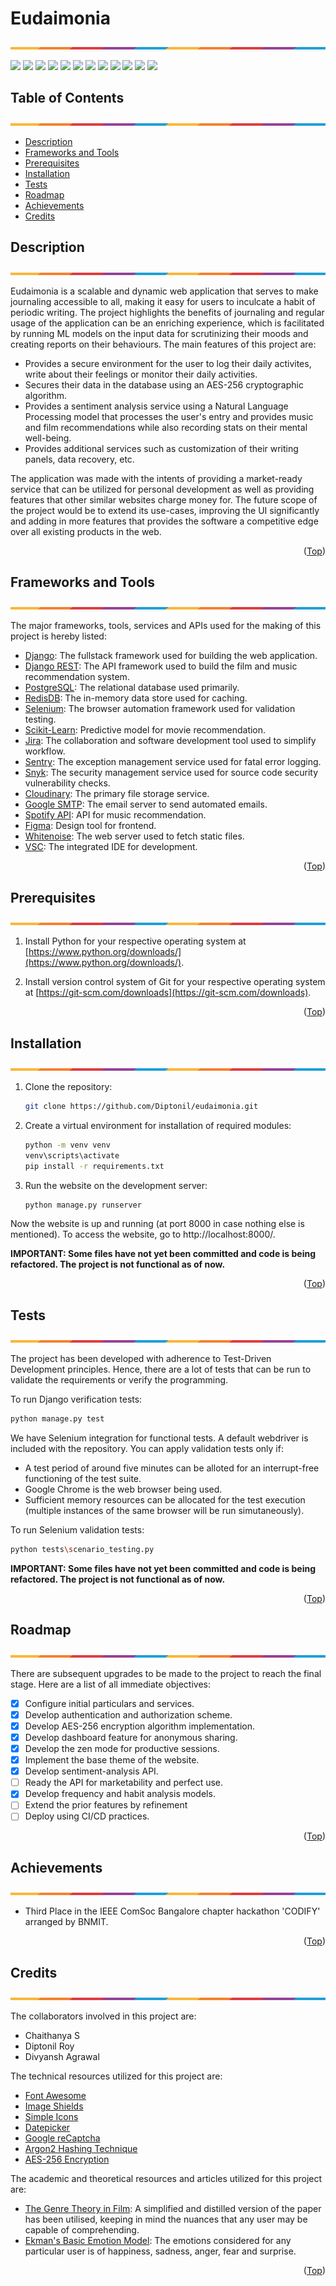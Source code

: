 # Eudaimonia
![Border](static/readme/separator.png)
<div id="top"></div>
<span>
<img src="https://img.shields.io/badge/Django-092E20?style=for-the-badge&logo=django&logoColor=green" />
<img src="https://img.shields.io/badge/django%20rest-ff1709?style=for-the-badge&logo=django&logoColor=white" />
<img src="https://img.shields.io/badge/PostgreSQL-316192?style=for-the-badge&logo=postgresql&logoColor=white" />
<img src="https://img.shields.io/badge/redis-%23DD0031.svg?&style=for-the-badge&logo=redis&logoColor=white" />
<img src="https://img.shields.io/badge/Selenium-43B02A?style=for-the-badge&logo=Selenium&logoColor=white" />
<img src="https://img.shields.io/badge/scikit_learn-F7931E?style=for-the-badge&logo=scikit-learn&logoColor=white" />
<img src="https://img.shields.io/badge/Jira-0052CC?style=for-the-badge&logo=Jira&logoColor=white">
<img src="https://img.shields.io/badge/Snyk-4C4A73?style=for-the-badge&logo=snyk&logoColor=white" />
<img src="https://img.shields.io/badge/Sentry-black?style=for-the-badge&logo=Sentry&logoColor=#362D59" />
<img src="https://img.shields.io/badge/Cloudinary-blue?style=for-the-badge&logo=Cloudways&logoColor=#2C39BD" />
<img src="https://img.shields.io/badge/Figma-F24E1E?style=for-the-badge&logo=figma&logoColor=white" />
<img src="https://img.shields.io/badge/Spotify-1ED760?&style=for-the-badge&logo=spotify&logoColor=white" />
</span>


## Table of Contents
![Border](static/readme/separator.png)

- [Description](#description)
- [Frameworks and Tools](#frameworks-and-tools)
- [Prerequisites](#prerequisites)
- [Installation](#installation)
- [Tests](#tests)
- [Roadmap](#roadmap)
- [Achievements](#achievements)
- [Credits](#credits)


## Description
![Border](static/readme/separator.png)

Eudaimonia is a scalable and dynamic web application that serves to make journaling accessible to all, making it easy for users to inculcate a habit of periodic writing. The project highlights the benefits of journaling and regular usage of the application can be an enriching experience, which is facilitated by running ML models on the input data for scrutinizing their moods and creating reports on their behaviours. The main features of this project are:
<ul>
<li> Provides a secure environment for the user to log their daily activites, write about their feelings or monitor their daily activities.</li>
<li> Secures their data in the database using an AES-256 cryptographic algorithm.</li>
<li> Provides a sentiment analysis service using a Natural Language Processing model that processes the user's entry and provides music and film recommendations while also recording stats on their mental well-being.</li>
<li> Provides additional services such as customization of their writing panels, data recovery, etc.</li>
</ul>
The application was made with the intents of providing a market-ready service that can be utilized for personal development as well as providing features that other similar websites charge money for.
The future scope of the project would be to extend its use-cases, improving the UI significantly and adding in more features that provides the software a competitive edge over all existing products in the web.

<p align="right">(<a href="#top">Top</a>)</p>


## Frameworks and Tools
![Border](static/readme/separator.png)

The major frameworks, tools, services and APIs used for the making of this project is hereby listed:

* [Django](https://www.djangoproject.com/): The fullstack framework used for building the web application.
* [Django REST](https://www.django-rest-framework.org): The API framework used to build the film and music recommendation system.
* [PostgreSQL](https://www.postgresql.org/): The relational database used primarily.
* [RedisDB](https://redis.io/): The in-memory data store used for caching.
* [Selenium](https://www.selenium.dev): The browser automation framework used for validation testing.
* [Scikit-Learn](https://scikit-learn.org/): Predictive model for movie recommendation.
* [Jira](https://www.atlassian.com/software/jira): The collaboration and software development tool used to simplify workflow.
* [Sentry](https://sentry.io/): The exception management service used for fatal error logging.
* [Snyk](https://snyk.io/): The security management service used for source code security vulnerability checks.
* [Cloudinary](https://cloudinary.com/): The primary file storage service.
* [Google SMTP](https://support.google.com/mail/answer/7126229?hl=en): The email server to send automated emails.
* [Spotify API](https://developer.spotify.com/documentation/web-api/quick-start/): API for music recommendation.
* [Figma](https://www.figma.com/): Design tool for frontend.
* [Whitenoise](http://whitenoise.evans.io/en/stable/): The web server used to fetch static files.
* [VSC](https://code.visualstudio.com/): The integrated IDE for development.

<p align="right">(<a href="#top">Top</a>)</p>


## Prerequisites
![Border](static/readme/separator.png)

1. Install Python for your respective operating system at [https://www.python.org/downloads/](https://www.python.org/downloads/).

2. Install version control system of Git for your respective operating system at [https://git-scm.com/downloads](https://git-scm.com/downloads).

<p align="right">(<a href="#top">Top</a>)</p>


## Installation
![Border](static/readme/separator.png)

1. Clone the repository:
    ```sh
    git clone https://github.com/Diptonil/eudaimonia.git
    ```

2. Create a virtual environment for installation of required modules:
    ```sh
    python -m venv venv
    venv\scripts\activate
    pip install -r requirements.txt
    ```

3. Run the website on the development server:
    ```sh
    python manage.py runserver
    ```

Now the website is up and running (at port 8000 in case nothing else is mentioned). To access the website, go to http://localhost:8000/.

<b>IMPORTANT: Some files have not yet been committed and code is being refactored. The project is not functional as of now.</b>

<p align="right">(<a href="#top">Top</a>)</p>


## Tests
![Border](static/readme/separator.png)

The project has been developed with adherence to Test-Driven Development principles. Hence, there are a lot of tests that can be run to validate the requirements or verify the programming.<br>

To run Django verification tests:<br>
```sh
python manage.py test
```
We have Selenium integration for functional tests. A default webdriver is included with the repository. You can apply validation tests only if:
- A test period of around five minutes can be alloted for an interrupt-free functioning of the test suite.
- Google Chrome is the web browser being used.
- Sufficient memory resources can be allocated for the test execution (multiple instances of the same browser will be run simutaneously).
 
To run Selenium validation tests:
```sh
python tests\scenario_testing.py
```

<b>IMPORTANT: Some files have not yet been committed and code is being refactored. The project is not functional as of now.</b>

<p align="right">(<a href="#top">Top</a>)</p>


## Roadmap
![Border](static/readme/separator.png)

There are subsequent upgrades to be made to the project to reach the final stage. Here are a list of all immediate objectives:

- [x] Configure initial particulars and services.
- [x] Develop authentication and authorization scheme.
- [x] Develop AES-256 encryption algorithm implementation.
- [x] Develop dashboard feature for anonymous sharing.
- [x] Develop the zen mode for productive sessions.
- [x] Implement the base theme of the website.
- [x] Develop sentiment-analysis API.
- [ ] Ready the API for marketability and perfect use.
- [x] Develop frequency and habit analysis models.
- [ ] Extend the prior features by refinement 
- [ ] Deploy using CI/CD practices.

<p align="right">(<a href="#top">Top</a>)</p>


## Achievements
![Border](static/readme/separator.png)

- Third Place in the IEEE ComSoc Bangalore chapter hackathon 'CODIFY' arranged by BNMIT.

<p align="right">(<a href="#top">Top</a>)</p>


## Credits
![Border](static/readme/separator.png)

The collaborators involved in this project are:

- Chaithanya S
- Diptonil Roy
- Divyansh Agrawal

The technical resources utilized for this project are:

- [Font Awesome](https://fontawesome.com)
- [Image Shields](https://shields.io)
- [Simple Icons](https://simpleicons.org/)
- [Datepicker](https://fengyuanchen.github.io/datepicker/)
- [Google reCaptcha](https://www.google.com/recaptcha/about/)
- [Argon2 Hashing Technique](https://argon2.online/)
- [AES-256 Encryption](https://www.nist.gov/publications/advanced-encryption-standard-aes)

The academic and theoretical resources and articles utilized for this project are:
- [The Genre Theory in Film](https://www.cooperscoborn.org.uk/wp-content/uploads/2018/10/Genre-identify-all-of-the-theories-about-genre.pdf): A simplified and distilled version of the paper has been utilised, keeping in mind the nuances that any user may be capable of comprehending.
- [Ekman's Basic Emotion Model](https://www.paulekman.com/wp-content/uploads/2013/07/Basic-Emotions.pdf): The emotions considered for any particular user is of happiness, sadness, anger, fear and surprise.

<p align="right">(<a href="#top">Top</a>)</p>
